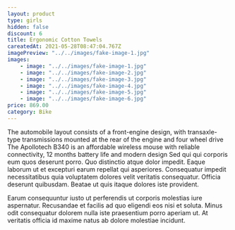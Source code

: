 ```yaml
---
layout: product
type: girls
hidden: false
discount: 6
title: Ergonomic Cotton Towels
careatedAt: 2021-05-28T08:47:04.767Z
imagePreview: "../../images/fake-image-1.jpg"
images:
    - image: "../../images/fake-image-1.jpg"
    - image: "../../images/fake-image-2.jpg"
    - image: "../../images/fake-image-3.jpg"
    - image: "../../images/fake-image-4.jpg"
    - image: "../../images/fake-image-5.jpg"
    - image: "../../images/fake-image-6.jpg"
price: 869.00
category: Bike
---
```

The automobile layout consists of a front-engine design, with transaxle-type transmissions mounted at the rear of the engine and four wheel drive
The Apollotech B340 is an affordable wireless mouse with reliable connectivity, 12 months battery life and modern design
Sed qui qui corporis eum quos deserunt porro. Quo distinctio atque dolor impedit. Eaque laborum ut et excepturi earum repellat qui asperiores. Consequatur impedit necessitatibus quia voluptatem dolores velit veritatis consequatur. Officia deserunt quibusdam. Beatae ut quis itaque dolores iste provident.
 Earum consequuntur iusto ut perferendis ut corporis molestias iure aspernatur. Recusandae et facilis ad quo eligendi eos nisi et soluta. Minus odit consequatur dolorem nulla iste praesentium porro aperiam ut. At veritatis officia id maxime natus ab dolore molestiae incidunt.
